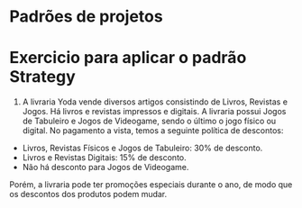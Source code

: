 # Padrões de projetos
#
#
# Exercicio para aplicar o padrão Strategy

1) A livraria Yoda vende diversos artigos consistindo de Livros, Revistas e Jogos. Há livros e revistas impressos e digitais. A livraria  possui Jogos de Tabuleiro e Jogos de Videogame, sendo o último o jogo físico ou digital. No pagamento a vista, temos a seguinte política de descontos: 
- Livros, Revistas Físicos e Jogos de Tabuleiro: 30% de desconto. 
- Livros e Revistas Digitais: 15% de desconto. 
- Não há desconto para Jogos de Videogame.

Porém, a livraria pode ter promoções especiais durante o ano, de modo que os descontos dos produtos podem mudar. 

